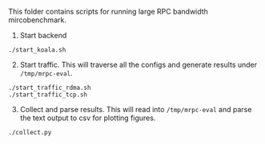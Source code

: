 This folder contains scripts for running large RPC bandwidth mircobenchmark.

1. Start backend
```
./start_koala.sh
```

2. Start traffic. This will traverse all the configs and generate
   results under `/tmp/mrpc-eval`.
```
./start_traffic_rdma.sh
./start_traffic_tcp.sh
```

3. Collect and parse results. This will read into `/tmp/mrpc-eval` and
   parse the text output to csv for plotting figures.
```
./collect.py
```
